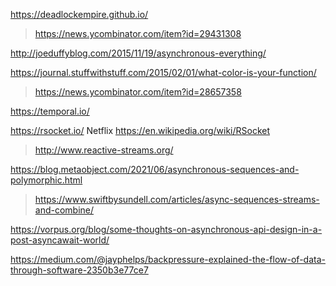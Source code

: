 https://deadlockempire.github.io/
> https://news.ycombinator.com/item?id=29431308

http://joeduffyblog.com/2015/11/19/asynchronous-everything/

https://journal.stuffwithstuff.com/2015/02/01/what-color-is-your-function/
> https://news.ycombinator.com/item?id=28657358

https://temporal.io/

https://rsocket.io/ Netflix https://en.wikipedia.org/wiki/RSocket
> http://www.reactive-streams.org/

https://blog.metaobject.com/2021/06/asynchronous-sequences-and-polymorphic.html
> https://www.swiftbysundell.com/articles/async-sequences-streams-and-combine/

https://vorpus.org/blog/some-thoughts-on-asynchronous-api-design-in-a-post-asyncawait-world/

https://medium.com/@jayphelps/backpressure-explained-the-flow-of-data-through-software-2350b3e77ce7